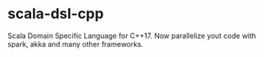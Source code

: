 # scala-dsl-cpp
Scala Domain Specific Language for C++17. Now parallelize yout code with spark, akka and many other frameworks.

